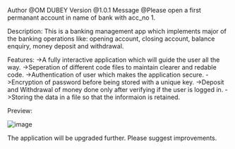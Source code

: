 Author  @OM DUBEY
Version @1.0.1
Message @Please open a first permanant account in name of bank with acc_no 1.

Description:
This is a banking management app which implements major of the banking operations like:
opening account, closing account, balance enquiry, money deposit and withdrawal.

Features:
->A fully interactive application which will guide the user all the way.
->Seperation of different code files to maintain clearer and redable code.
->Authentication of user which makes the application secure.
->Encryption of password before being stored with a unique key.
->Deposit and Withdrawal of money done only after verifying if the user is logged in.
->Storing the data in a file so that the informaion is retained.

Preview:

![image](https://user-images.githubusercontent.com/79047753/178929997-cfd84423-e9ac-4c38-9b55-379cbcc5ce86.png)


The application will be upgraded further. Please suggest improvements.
